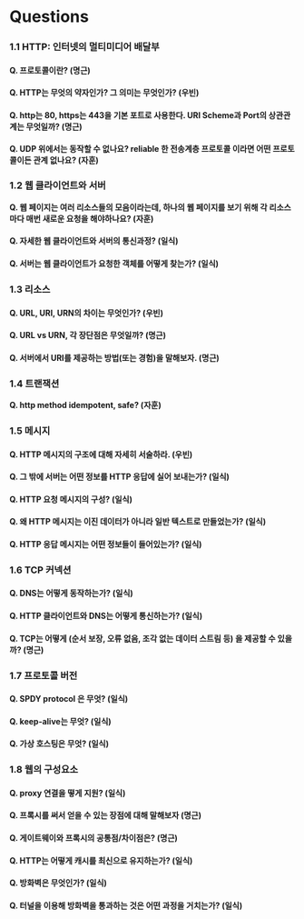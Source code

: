 # Questions

### 1.1 HTTP: 인터넷의 멀티미디어 배달부

#### Q. 프로토콜이란? \(명근\)

#### Q. HTTP는 무엇의 약자인가? 그 의미는 무엇인가? \(우빈\)

#### Q. http는 80, https는 443을 기본 포트로 사용한다. URI Scheme과 Port의 상관관계는 무엇일까? \(명근\)

**Q. UDP 위에서는 동작할 수 없나요? reliable 한 전송계층 프로토콜 이라면 어떤 프로토콜이든 관계 없나요? \(자훈\)**

### 1.2 웹 클라이언트와 서버

**Q. 웹 페이지는 여러 리소스들의 모음이라는데, 하나의 웹 페이지를 보기 위해 각 리소스마다 매번 새로운 요청을 해야하나요? \(자훈\)**

#### Q. 자세한 웹 클라이언트와 서버의 통신과정? \(일식\)

#### Q. 서버는 웹 클라이언트가 요청한 객체를 어떻게 찾는가? \(일식\)

### 1.3 리소스

#### Q. URL, URI, URN의 차이는 무엇인가? \(우빈\)

#### Q. URL vs URN, 각 장단점은 무엇일까? \(명근\)

#### Q. 서버에서 URI를 제공하는 방법\(또는 경험\)을 말해보자. \(명근\)

### 1.4 트랜잭션

**Q. http method idempotent, safe? \(자훈\)**

### 1.5 메시지

#### Q. HTTP 메시지의 구조에 대해 자세히 서술하라. \(우빈\)

#### Q. 그 밖에 서버는 어떤 정보를 HTTP 응답에 실어 보내는가? \(일식\)

#### Q. HTTP 요청 메시지의 구성? \(일식\)

#### Q. 왜 HTTP 메시지는 이진 데이터가 아니라 일반 텍스트로 만들었는가? \(일식\)

#### Q. HTTP 응답 메시지는 어떤 정보들이 들어있는가? \(일식\)

### 1.6 TCP 커넥션

#### Q. DNS는 어떻게 동작하는가? \(일식\)

#### Q. HTTP 클라이언트와 DNS는 어떻게 통신하는가? \(일식\)

#### Q. TCP는 어떻게 (순서 보장, 오류 없음, 조각 없는 데이터 스트림 등) 을 제공할 수 있을까? \(명근\)

### 1.7 프로토콜 버전

#### Q. SPDY protocol 은 무엇? \(일식\)

#### Q. keep-alive는 무엇? \(일식\)

#### Q. 가상 호스팅은 무엇? \(일식\)

### 1.8 웹의 구성요소

#### Q. proxy 연결을 떻게 지원? \(일식\)

#### Q. 프록시를 써서 얻을 수 있는 장점에 대해 말해보자 \(명근\)

#### Q. 게이트웨이와 프록시의 공통점/차이점은? \(명근\)

#### Q. HTTP는 어떻게 캐시를 최신으로 유지하는가? \(일식\)

#### Q. 방화벽은 무엇인가? \(일식\)

#### Q. 터널을 이용해 방화벽을 통과하는 것은 어떤 과정을 거치는가? \(일식\)

#### 

